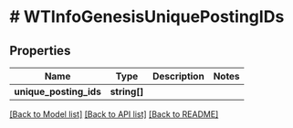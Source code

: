 # # WTInfoGenesisUniquePostingIDs

## Properties

Name | Type | Description | Notes
------------ | ------------- | ------------- | -------------
**unique_posting_ids** | **string[]** |  |

[[Back to Model list]](../../README.md#models) [[Back to API list]](../../README.md#endpoints) [[Back to README]](../../README.md)
